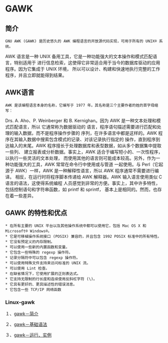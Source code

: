 # GAWK

## 简介
    GNU AWK (GAWK) 是历史悠久的 AWK 编程语言的开放源代码实现，可用于所有的 UNIX® 系统。
AWK 语言是一种 UNIX 备用工具，它是一种功能强大的文本操作和模式匹配语言，特别适用于
进行信息检索，这使得它非常适合用于当今的数据库驱动的应用程序。因为它集成于 UNIX 环境，
所以可以设计、构建和快速地执行完整的工作程序，并且立即就能得到结果。

## AWK语言
    AWK 是该编程语言本身的名称，它编写于 1977 年。其名称是三个主要作者的姓的首字母缩写：
Drs. A. Aho、P. Weinberger 和 B. Kernighan。因为 AWK 是一种文本处理和模式匹配语言，所以
它通常称为数据驱动的 语言，程序语句描述需要进行匹配和处理的输入数据，而不是程序操作步骤的
序列，在许多语言中都是这样的。AWK 程序在其输入数据中搜索包含模式的记录、对该记录执行指定的
操作，直到程序到达输入的末尾。AWK 程序擅长于处理数据库和表型数据，如从多个数据集中提取一些列、
建立报表或分析数据。事实上，AWK 适合于编写短小的、一次性程序，以执行一些灵活的文本处理，
而使用其他的语言则可能成本较高。另外，作为一种功能强大的工具，AWK 常常在命令行中使用或与管道
一起使用。与 Perl（它起源于 AWK）一样，AWK 是一种解释性语言，所以 AWK 程序通常不需要进行编译。
相反，在运行时将程序脚本传递给 AWK 解释器。AWK 输入语言使用类似 C 语言的语法，这使得系统编程
人员感觉到非常的方便。事实上，其中许多特性，包括控制语句和字符串函数，如 printf 和 sprintf，
基本上是相同的。然而，也存在着一些差异。

## GAWK 的特性和优点
    * 在所有主要的 UNIX 平台以及其他操作系统中都可以使用它，包括 Mac OS X 和 Microsoft® Windows®。
    * 它是可移植操作系统接口 (POSIX) 兼容的，并且包含 1992 POSIX 标准中的所有特性。
    * 它没有预定义的内存限制。
    * 可以使用一些新的内置函数和变量。
    * 它包含一些特殊的 regexp 操作符。
    * 记录分隔符中可以包含 regexp 操作符。
    * 可以使用特殊文件支持来访问标准的 UNIX 流。
    * 可以使用 Lint 检查。
    * 在缺省情况下，它使用扩展的正则表达式。
    * 它支持无限制的行长度和连续使用反斜杠字符 (\)。
    * 它具有更好的、更具描述性的错误消息。
    * 它包含一些 TCP/IP 网络函数

### Linux-gawk
１、[gawk－简介](https://github.com/daniel1988/notebook/blob/master/linux/linux-gawk-1.md "linux-gawk")

２、[gawk－基础语法](https://github.com/daniel1988/notebook/blob/master/linux/linux-gawk-2.md "linux-gawk")

３、[gawk－运行、实例](https://github.com/daniel1988/notebook/blob/master/linux/linux-gawk-3.md "linux-gawk")